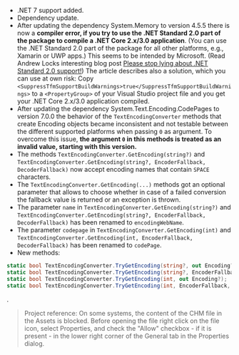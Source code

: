 - .NET 7 support added.
- Dependency update.
- After updating the dependency System.Memory to version 4.5.5 there is now a **compiler error, if you try to use the .NET Standard 2.0 part of the package to compile a .NET Core 2.x/3.0 application**. (You can use the .NET Standard 2.0 part of the package for all other platforms, e.g., Xamarin or UWP apps.) This seems to be intended by Microsoft. (Read Andrew Locks interesting blog post [Please stop lying about .NET Standard 2.0 support!](https://andrewlock.net/stop-lying-about-netstandard-2-support/)) The article describes also a solution, which you can use at own risk: Copy `<SuppressTfmSupportBuildWarnings>true</SuppressTfmSupportBuildWarnings>` to a `<PropertyGroup>` of your Visual Studio project file and you get your .NET Core 2.x/3.0 application compiled.
- After updating the dependency System.Text.Encoding.CodePages to version 7.0.0 the behavior of the `TextEncodingConverter` methods that create Encoding objects became inconsistent and not testable between the different supported platforms when passing `0` as argument. To overcome this issue, **the argument `0` in this methods is treated as an invalid value, starting with this version.**
- The methods `TextEncodingConverter.GetEncoding(string?)` and `TextEncodingConverter.GetEncoding(string?, EncoderFallback, DecoderFallback)` now accept encoding names that contain `SPACE` characters.
- The `TextEncodingConverter.GetEncoding(...)` methods got an optional parameter that allows to choose whether in case of a failed conversion the fallback value is returned or an exception is thrown.
- The parameter `name` in `TextEncodingConverter.GetEncoding(string?)` and `TextEncodingConverter.GetEncoding(string?, EncoderFallback, DecoderFallback)` has been renamed to `encodingWebName`.
- The parameter `codepage` in `TextEncodingConverter.GetEncoding(int)` and `TextEncodingConverter.GetEncoding(int, EncoderFallback, DecoderFallback)` has been renamed to `codePage`.
- New methods:
```csharp
static bool TextEncodingConverter.TryGetEncoding(string?, out Encoding?);
static bool TextEncodingConverter.TryGetEncoding(string?, EncoderFallback, DecoderFallback, out Encoding?);
static bool TextEncodingConverter.TryGetEncoding(int, out Encoding?);
static bool TextEncodingConverter.TryGetEncoding(int, EncoderFallback, DecoderFallback, out Encoding?);
```
.
> Project reference: On some systems, the content of the CHM file in the Assets is blocked. Before opening the file right click on the file icon, select Properties, and check the "Allow" checkbox - if it is present - in the lower right corner of the General tab in the Properties dialog.